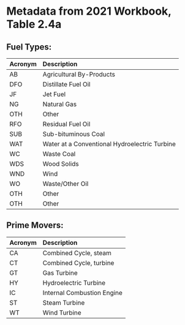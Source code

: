 # Metadata from 2021 Workbook, Table 2.4a

## Fuel Types:

| Acronym |                  Description                  |
|:--------|:----------------------------------------------|
| AB      |           Agricultural By-Products            |
| DFO     |              Distillate Fuel Oil              |
| JF      |                   Jet Fuel                    |
| NG      |                  Natural Gas                  |
| OTH     |                     Other                     |
| RFO     |               Residual Fuel Oil               |
| SUB     |              Sub-bituminous Coal              |
| WAT     | Water at a Conventional Hydroelectric Turbine |
| WC      |                  Waste Coal                   |
| WDS     |                  Wood Solids                  |
| WND     |                     Wind                      |
| WO      |                Waste/Other Oil                |
| OTH     |                     Other                     |
| OTH     |                     Other                     |


## Prime Movers:

| Acronym |        Description         |
|:--------|:---------------------------|
| CA      |   Combined Cycle, steam    |
| CT      |  Combined Cycle, turbine   |
| GT      |        Gas Turbine         |
| HY      |   Hydroelectric Turbine    |
| IC      | Internal Combustion Engine |
| ST      |       Steam Turbine        |
| WT      |        Wind Turbine        |
